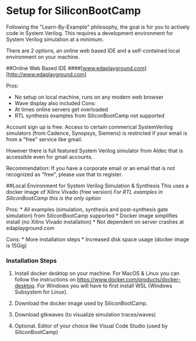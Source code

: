 # Setup for SiliconBootCamp
Following the "Learn-By-Example" philosophy, the goal is for you to actively code in System Verilog. This requires a development environment for System Verilog simulation at a minimum.

There are 2 options, an online web based IDE and a self-contained local environment on your machine.

##Online Web Based IDE
####[www.edaplayground.com][http://www.edaplayground.com]

Pros:
   * No setup on local machine, runs on any modern web browser
   * Wave display also included
Cons:
   * At times online servers get overloaded
   * RTL synthesis examples from SiliconBootCamp not supported

Account sign up is free. Access to certain commerical SystemVerilog simulators (from Cadence, Synopsys, Siemens) is restricted if your email is from a "free" service like gmail.

However there is full featured System Verilog simulator from Aldec that is accessible even for gmail accounts.

Recommendation: If you have a corporate email or an email that is not recognized as "free", please use that to register.

##Local Environment for System Verilog Simulation & Synthesis
This uses a docker image of Xilinx Vivado (free version)
*For RTL examples in SiliconBootCamp this is the only option*

Pros:
    * All examples (simulation, synthesis and post-synthesis gate simulation) from SiliconBootCamp supported
    * Docker image simplifies install (no Xilinx Vivado installation)
    * Not dependent on server crashes at edaplayground.com

Cons:
    * More installation steps
    * Increased disk space usage (docker image is 15Gig)

### Installation Steps
   1. Install docker desktop on your machine. For MacOS & Linux you can follow the instructions on https://www.docker.com/products/docker-desktop. For Windows you will have to first install WSL (Windows Subsystem for Linux).

   2. Download the docker image used by SiliconBootCamp.

   3. Download gtkwaves (to visualize simulation traces/waves)

   4. Optional. Editor of your choice like Visual Code Studio (used by SiliconBootCamp)



